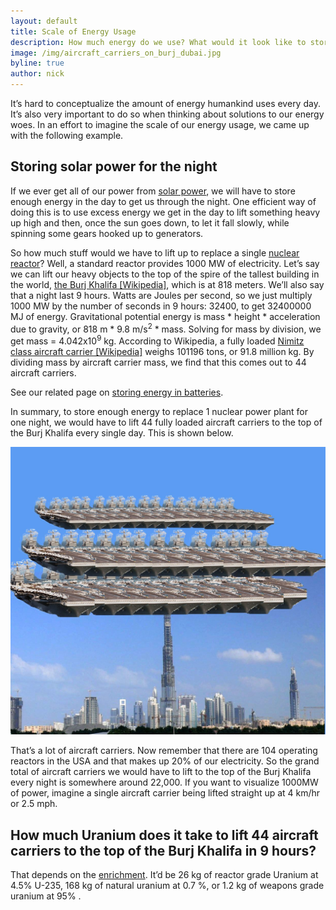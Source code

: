 ```yaml
---
layout: default
title: Scale of Energy Usage
description: How much energy do we use? What would it look like to store it all by lifting large objects to the top of tall buildings?
image: /img/aircraft_carriers_on_burj_dubai.jpg
byline: true
author: nick
---
```


<div class="row">
<div class="col-md-8 col-md-offset-1" markdown="1">

It&rsquo;s hard to conceptualize the amount of energy humankind uses every day.
It&rsquo;s also very important to do so when thinking about solutions to our
energy woes. In an effort to imagine the scale of our energy usage, we came up
with the following example. 

## Storing solar power for the night
If we ever get all of our power from <a href="{% link solar-power.md %}">solar
power</a>, we will have to store enough energy in the day to get us through the
night. One efficient way of doing this is to use excess energy we get in the
day to lift something heavy up high and then, once the sun goes down, to let it
fall slowly, while spinning some gears hooked up to generators. 

So how much stuff would we have to lift up to replace a single <a
href="{% link reactors.md %}">nuclear reactor</a>? Well, a standard reactor provides 1000 MW of
electricity. Let&rsquo;s say we can lift our heavy objects to the top of the spire of the tallest
building in the world, <a href="https://en.wikipedia.org/wiki/Burj_dubai">the Burj Khalifa
[Wikipedia]</a>, which is at 818 meters. We&rsquo;ll also say that a night last 9 hours. Watts are
Joules per second, so we just multiply 1000 MW by the number of seconds in 9 hours: 32400, to get
32400000 MJ of energy. Gravitational potential energy is mass * height * acceleration due to
gravity, or 818 m * 9.8 m/s<sup>2</sup> * mass. Solving for mass by division, we get mass =
4.042x10<sup>9</sup> kg. According to Wikipedia, a fully loaded <a
href="https://en.wikipedia.org/wiki/Nimitz_class_aircraft_carrier">Nimitz class aircraft carrier
[Wikipedia]</a> weighs 101196 tons, or 91.8 million kg. By dividing mass by aircraft carrier mass,
we find that this comes out to 44 aircraft carriers. 

See our related page on <a href="{% link scale-with-batteries.md %}">storing energy in
batteries</a>.

In summary, to store enough energy to replace 1 nuclear power plant for one night, we would have to
lift 44 fully loaded aircraft carriers to the top of the Burj Khalifa every single day. This is
shown below.

<p><a href="/img/aircraft_carriers_on_burj_dubai.jpg"><img src="/img/aircraft_carriers_on_burj_dubai.jpg" alt="44 aircraft carriers on top of the Burj Khalifa" title="44 aircraft carriers on top of the Burj Khalifa" class="rounded img-fluid" width="590"/></a></p>

That&rsquo;s a lot of aircraft carriers. Now remember that there are 104 operating reactors in the
USA and that makes up 20% of our electricity. So the grand total of aircraft carriers we would have
to lift to the top of the Burj Khalifa every night is somewhere around 22,000. If you want to
visualize 1000MW of power, imagine a single aircraft carrier being lifted straight up at 4 km/hr or
2.5 mph. 

## How much Uranium does it take to lift 44 aircraft carriers to the top of the Burj Khalifa in 9 hours? 
That depends on the <a href="{% link isotopes.md %}#enrichment">enrichment</a>. It&rsquo;d be 26
kg of reactor grade Uranium at 4.5% U-235, 168 kg of natural uranium at 0.7 %, or 1.2 kg of weapons
grade uranium at 95% .  

</div>
</div>
